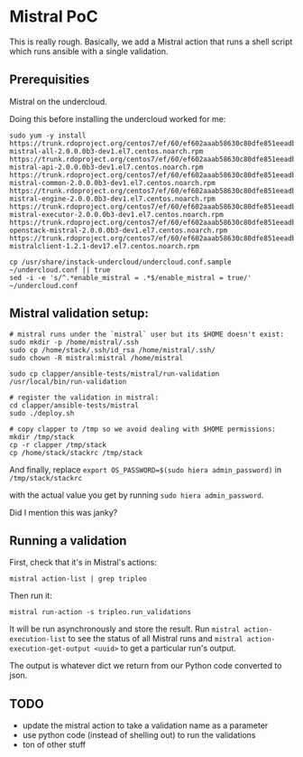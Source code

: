 # Mistral PoC

This is really rough. Basically, we add a Mistral action that runs a
shell script which runs ansible with a single validation.

## Prerequisities

Mistral on the undercloud.

Doing this before installing the undercloud worked for me:

    sudo yum -y install https://trunk.rdoproject.org/centos7/ef/60/ef602aaab58630c80dfe851eeadba5e46eea9193_9dfd2a02/openstack-mistral-all-2.0.0.0b3-dev1.el7.centos.noarch.rpm https://trunk.rdoproject.org/centos7/ef/60/ef602aaab58630c80dfe851eeadba5e46eea9193_9dfd2a02/openstack-mistral-api-2.0.0.0b3-dev1.el7.centos.noarch.rpm  https://trunk.rdoproject.org/centos7/ef/60/ef602aaab58630c80dfe851eeadba5e46eea9193_9dfd2a02/openstack-mistral-common-2.0.0.0b3-dev1.el7.centos.noarch.rpm https://trunk.rdoproject.org/centos7/ef/60/ef602aaab58630c80dfe851eeadba5e46eea9193_9dfd2a02/openstack-mistral-engine-2.0.0.0b3-dev1.el7.centos.noarch.rpm  https://trunk.rdoproject.org/centos7/ef/60/ef602aaab58630c80dfe851eeadba5e46eea9193_9dfd2a02/openstack-mistral-executor-2.0.0.0b3-dev1.el7.centos.noarch.rpm https://trunk.rdoproject.org/centos7/ef/60/ef602aaab58630c80dfe851eeadba5e46eea9193_9dfd2a02/python-openstack-mistral-2.0.0.0b3-dev1.el7.centos.noarch.rpm https://trunk.rdoproject.org/centos7/ef/60/ef602aaab58630c80dfe851eeadba5e46eea9193_9dfd2a02/python-mistralclient-1.2.1-dev17.el7.centos.noarch.rpm

    cp /usr/share/instack-undercloud/undercloud.conf.sample ~/undercloud.conf || true
    sed -i -e 's/^.*enable_mistral = .*$/enable_mistral = true/' ~/undercloud.conf



## Mistral validation setup:

    # mistral runs under the `mistral` user but its $HOME doesn't exist:
    sudo mkdir -p /home/mistral/.ssh
    sudo cp /home/stack/.ssh/id_rsa /home/mistral/.ssh/
    sudo chown -R mistral:mistral /home/mistral

    sudo cp clapper/ansible-tests/mistral/run-validation /usr/local/bin/run-validation

    # register the validation in mistral:
    cd clapper/ansible-tests/mistral
    sudo ./deploy.sh

    # copy clapper to /tmp so we avoid dealing with $HOME permissions:
    mkdir /tmp/stack
    cp -r clapper /tmp/stack
    cp /home/stack/stackrc /tmp/stack

And finally, replace `export OS_PASSWORD=$(sudo hiera admin_password)` in `/tmp/stack/stackrc`

with the actual value you get by running `sudo hiera admin_password`.

Did I mention this was janky?


## Running a validation

First, check that it's in Mistral's actions:

    mistral action-list | grep tripleo

Then run it:

    mistral run-action -s tripleo.run_validations

It will be run asynchronously and store the result. Run `mistral
action-execution-list` to see the status of all Mistral runs and
`mistral action-execution-get-output <uuid>` to get a particular run's
output.

The output is whatever dict we return from our Python code converted to json.


## TODO

* update the mistral action to take a validation name as a parameter
* use python code (instead of shelling out) to run the validations
* ton of other stuff
